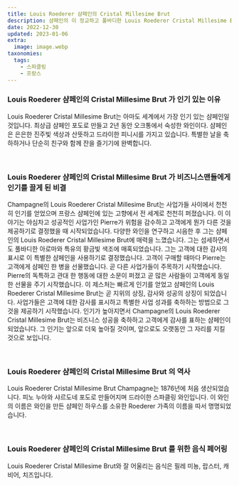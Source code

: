 ```yaml
---
title: Louis Roederer 샴페인의 Cristal Millesime Brut
description: 샴페인의 이 정교하고 풀바디한 Louis Roederer Cristal Millesime Brut는 잘 익은 과일과 구운 브리오슈의 복합적인 향과 함께 독특하고 고급스러운 경험을 선사합니다.
date: 2022-12-30
updated: 2023-01-06
extra:
  image: image.webp
taxonomies:
  tags: 
    - 스파클링
    - 프랑스
---
```



### Louis Roederer 샴페인의 Cristal Millesime Brut 가 인기 있는 이유

Louis Roederer Cristal Millesime Brut는 아마도 세계에서 가장 인기 있는 샴페인일 것입니다. 최상급 샴페인 포도로 만들고 2년 동안 오크통에서 숙성한 와인이다. 샴페인은 은은한 진주빛 색상과 산뜻하고 드라이한 피니시를 가지고 있습니다. 특별한 날을 축하하거나 단순히 친구와 함께 잔을 즐기기에 완벽합니다.

&nbsp;  

### Louis Roederer 샴페인의 Cristal Millesime Brut 가 비즈니스맨들에게 인기를 끌게 된 비결

Champagne의 Louis Roederer Cristal Millesime Brut는 사업가들 사이에서 천천히 인기를 얻었으며 프랑스 샴페인에 있는 고향에서 전 세계로 천천히 퍼졌습니다. 이 이야기는 야심차고 성공적인 사업가인 Pierre가 위험을 감수하고 고객에게 뭔가 다른 것을 제공하기로 결정했을 때 시작되었습니다. 다양한 와인을 연구하고 시음한 후 그는 샴페인의 Louis Roederer Cristal Millesime Brut에 매력을 느꼈습니다. 그는 섬세하면서도 풀바디한 아로마와 특유의 황금빛 색조에 매혹되었습니다. 그는 고객에 대한 감사의 표시로 이 특별한 샴페인을 사용하기로 결정했습니다. 고객이 구매할 때마다 Pierre는 고객에게 샴페인 한 병을 선물했습니다. 곧 다른 사업가들이 주목하기 시작했습니다. Pierre의 독특하고 관대 한 행동에 대한 소문이 퍼졌고 곧 많은 사람들이 고객에게 동일한 선물을 주기 시작했습니다. 이 제스처는 빠르게 인기를 얻었고 샴페인의 Louis Roederer Cristal Millesime Brut는 곧 지위의 상징, 감사와 성공의 상징이 되었습니다. 사업가들은 고객에 대한 감사를 표시하고 특별한 사업 성과를 축하하는 방법으로 그것을 제공하기 시작했습니다. 인기가 높아지면서 Champagne의 Louis Roederer Cristal Millesime Brut는 비즈니스 성공을 축하하고 고객에게 감사를 표하는 샴페인이 되었습니다. 그 인기는 앞으로 더욱 높아질 것이며, 앞으로도 오랫동안 그 자리를 지킬 것으로 보입니다.

&nbsp;  

### Louis Roederer 샴페인의 Cristal Millesime Brut 의 역사

Louis Roederer Cristal Millesime Brut Champagne는 1876년에 처음 생산되었습니다. 피노 누아와 샤르도네 포도로 만들어지며 드라이한 스파클링 와인입니다. 이 와인의 이름은 와인을 만든 샴페인 하우스를 소유한 Roederer 가족의 이름을 따서 명명되었습니다.

&nbsp;  

### Louis Roederer 샴페인의 Cristal Millesime Brut 를 위한 음식 페어링

Louis Roederer Cristal Millesime Brut와 잘 어울리는 음식은 필레 미뇽, 랍스터, 캐비어, 치즈입니다.

&nbsp;  
